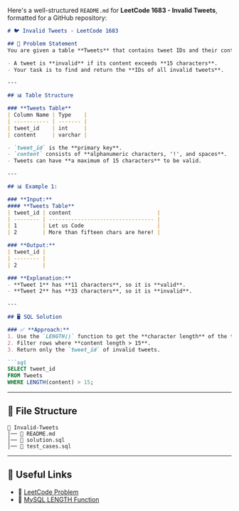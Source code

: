 Here's a well-structured `README.md` for **LeetCode 1683 - Invalid Tweets**, formatted for a GitHub repository:

```md
# 🐦 Invalid Tweets - LeetCode 1683

## 📌 Problem Statement
You are given a table **Tweets** that contains tweet IDs and their content.

- A tweet is **invalid** if its content exceeds **15 characters**.
- Your task is to find and return the **IDs of all invalid tweets**.

---

## 📊 Table Structure

### **Tweets Table**
| Column Name | Type    |
| ----------- | ------- |
| tweet_id    | int     |
| content     | varchar |

- `tweet_id` is the **primary key**.
- `content` consists of **alphanumeric characters, '!', and spaces**.
- Tweets can have **a maximum of 15 characters** to be valid.

---

## 📊 Example 1:

### **Input:**
#### **Tweets Table**
| tweet_id | content                           |
| -------- | --------------------------------- |
| 1        | Let us Code                       |
| 2        | More than fifteen chars are here! |

### **Output:**
| tweet_id |
| -------- |
| 2        |

### **Explanation:**
- **Tweet 1** has **11 characters**, so it is **valid**.
- **Tweet 2** has **33 characters**, so it is **invalid**.

---

## 🖥 SQL Solution

### ✅ **Approach:**
1. Use the `LENGTH()` function to get the **character length** of the tweet.
2. Filter rows where **content length > 15**.
3. Return only the `tweet_id` of invalid tweets.

```sql
SELECT tweet_id
FROM Tweets
WHERE LENGTH(content) > 15;
```

---

## 📁 File Structure
```
📂 Invalid-Tweets
│── 📜 README.md
│── 📜 solution.sql
│── 📜 test_cases.sql
```

---

## 🔗 Useful Links
- 📖 [LeetCode Problem](https://leetcode.com/problems/invalid-tweets/)
- 📝 [MySQL LENGTH Function](https://www.w3schools.com/sql/func_mysql_length.asp)
